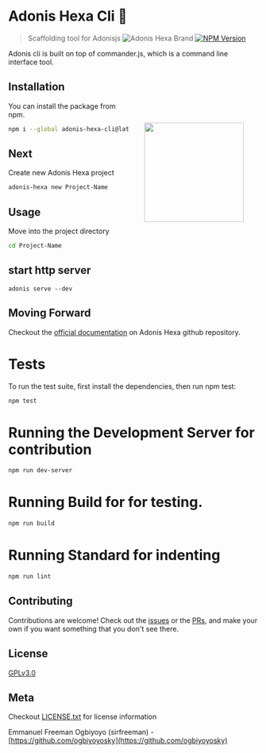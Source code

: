 # Adonis Hexa Cli 🍺
> Scaffolding tool for Adonisjs
![Adonis Hexa Brand](https://preview.ibb.co/g77Gde/hexa_brand.jpg)
[![NPM Version][npm-image]][npm-url]

Adonis cli is built on top of commander.js, which is a command line interface tool.


<img src="http://res.cloudinary.com/adonisjs/image/upload/q_100/v1497112678/adonis-purple_pzkmzt.svg" width="200px" align="right" hspace="30px" vspace="100px">

## Installation
You can install the package from npm.
```bash
npm i --global adonis-hexa-cli@latest
```

## Next
Create new Adonis Hexa project
```bash
adonis-hexa new Project-Name
```

## Usage
Move into the project directory

```bash
cd Project-Name
```

## start http server
```
adonis serve --dev
```

## Moving Forward
Checkout the [official documentation](http://github.com/creatrixity/adonis-hexa) on Adonis Hexa github repository.

# Tests

To run the test suite, first install the dependencies, then run npm test:

```bash
npm test
```

# Running the Development Server for contribution

```bash
npm run dev-server
```

# Running Build for for testing.

```bash
npm run build
```

# Running Standard for indenting

```bash 
npm run lint
```

## Contributing

Contributions are welcome! Check out the [issues](https://github.com/creatrixity/adonis-hexa/issues) or the [PRs](https://github.com/creatrixity/adonis-hexa/pull-requests), and make your own if you want something that you don't see there.

## License

[GPLv3.0](https://github.com/ogbiyoyosky/adonis-hexa-cli)
## Meta


Checkout [LICENSE.txt](LICENSE.txt) for license information

Emmanuel Freeman Ogbiyoyo (sirfreeman) - [https://github.com/ogbiyoyosky](https://github.com/ogbiyoyosky)

[appveyor-image]: https://img.shields.io/appveyor/ci/thetutlage/adonis-cli/master.svg?style=flat-square

[appveyor-url]: https://ci.appveyor.com/project/thetutlage/adonis-cli

[npm-image]: https://img.shields.io/npm/v/@adonisjs/cli.svg?style=flat-square
[npm-url]: https://npmjs.org/package/@adonisjs/cli

[travis-image]: https://img.shields.io/travis/adonisjs/adonis-cli/master.svg?style=flat-square
[travis-url]: https://travis-ci.org/adonisjs/adonis-cli

[coveralls-image]: https://img.shields.io/coveralls/adonisjs/adonis-cli/develop.svg?style=flat-square

[coveralls-url]: https://coveralls.io/github/adonisjs/adonis-cli
